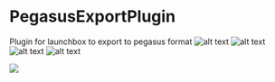 # PegasusExportPlugin
Plugin for launchbox to export to pegasus format
![alt text](https://github.com/spektor56/PegasusExportPlugin/blob/master/PegasusExportPlugin/img/img0.jpg)
![alt text](https://github.com/spektor56/PegasusExportPlugin/blob/master/PegasusExportPlugin/img/img1.JPG)
![alt text](https://github.com/spektor56/PegasusExportPlugin/blob/master/PegasusExportPlugin/img/img2.JPG)
![alt text](https://github.com/spektor56/PegasusExportPlugin/blob/master/PegasusExportPlugin/img/img3.JPG)

<a href="https://www.buymeacoffee.com/spektor56"><img src="https://img.buymeacoffee.com/button-api/?text=Buy me a coffee&emoji=&slug=spektor56&button_colour=5F7FFF&font_colour=ffffff&font_family=Cookie&outline_colour=000000&coffee_colour=FFDD00"></a>
